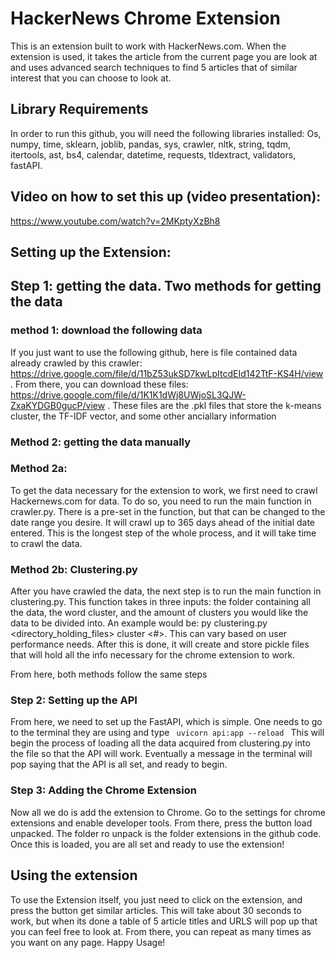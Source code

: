 # HackerNews Chrome Extension

This is an extension built to work with HackerNews.com. When the extension is used, 
it takes the article from the current page you are look at and uses advanced search techniques 
to find 5 articles that of similar interest that you can choose to look at. 

## Library Requirements

In order to run this github, you will need the following libraries installed:
Os, numpy, time, sklearn, joblib, pandas, sys, crawler, nltk, string, tqdm, itertools, 
ast, bs4, calendar, datetime, requests, tldextract, validators, fastAPI.

## Video on how to set this up (video presentation):

https://www.youtube.com/watch?v=2MKptyXzBh8

## Setting up the Extension: 

## Step 1: getting the data. Two methods for getting the data

### method 1: download the following data

If you just want to use the following github, here is file contained data already crawled by this crawler: https://drive.google.com/file/d/11bZ53ukSD7kwLpItcdEId142TtF-KS4H/view . From there, you can download these files: https://drive.google.com/file/d/1K1K1dWj8UWjoSL3QJW-ZxaKYDGB0gucP/view . These files are the .pkl files that store the k-means cluster, the TF-IDF vector, and some other anciallary information

### Method 2: getting the data manually


### Method 2a: 

To get the data necessary for the extension to work, we first need to crawl Hackernews.com for data. To do so, you need to run the main function in crawler.py. There is a pre-set in the function, but that can be changed to the date range you desire. It will crawl up to 365 days ahead of the initial date entered. This is the longest step of the whole process, and it will take time to crawl the data.

### Method 2b: Clustering.py

After you have crawled the data, the next step is to run the main function in clustering.py. This function takes in three inputs: the folder containing all the data, the word cluster, and the amount of clusters you would like the data to be divided into. An example would be: py clustering.py <directory_holding_files> cluster <#>. This can vary based on user performance needs. After this is done, it will create and store pickle files that will hold all the info necessary for the chrome extension to work.

From here, both methods follow the same steps

### Step 2: Setting up the API

From here, we need to set up the FastAPI, which is simple. One needs to go to the terminal they are using and type ``` 
uvicorn api:app --reload  ```
This will begin the process of loading all the data acquired from clustering.py into the file so that the API will work. Eventually a message in the terminal will pop saying that the API is all set, and ready to begin.

### Step 3: Adding the Chrome Extension
Now all we do is add the extension to Chrome. Go to the settings for chrome extensions and enable developer tools. From there, press the button load unpacked. The folder ro unpack is the folder extensions in the github code. Once this is loaded, you are all set and ready to use the extension!

## Using the extension

To use the Extension itself, you just need to click on the extension, and press the button get similar articles. This will take about 30 seconds to work, but when its done a table of 5 article titles and URLS will pop up that you can feel free to look at. From there, you can repeat as many times as you want on any page. Happy Usage!

